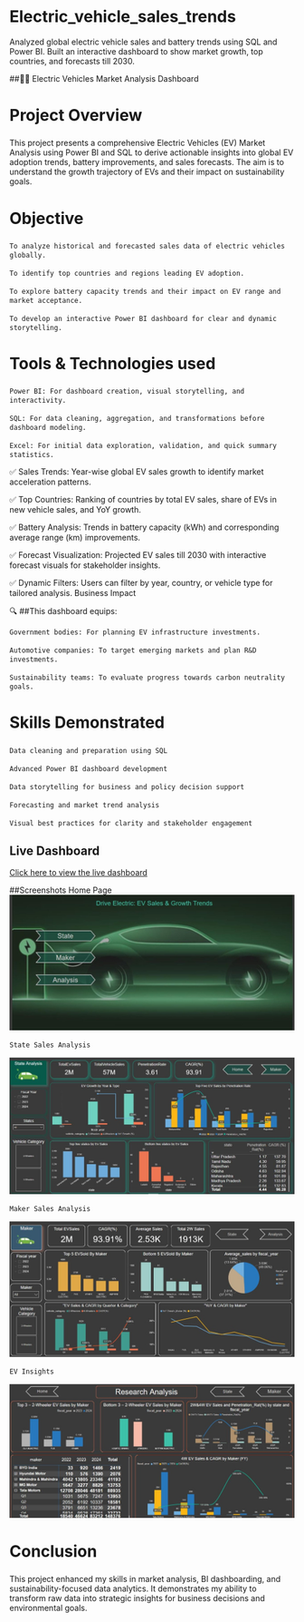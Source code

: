 # Electric_vehicle_sales_trends
Analyzed global electric vehicle sales and battery trends using SQL and Power BI. Built an interactive dashboard to show market growth, top countries, and forecasts till 2030.


 ##🚗🔋 Electric Vehicles Market Analysis Dashboard
<h2 style="font-size:28px">Project Overview</h2>

This project presents a comprehensive Electric Vehicles (EV) Market Analysis using Power BI and SQL to derive actionable insights into global EV adoption trends, battery improvements, and sales forecasts. The aim is to understand the growth trajectory of EVs and their impact on sustainability goals.
 
<h2 style="font-size:28px">Objective</h2>

    To analyze historical and forecasted sales data of electric vehicles globally.

    To identify top countries and regions leading EV adoption.

    To explore battery capacity trends and their impact on EV range and market acceptance.

    To develop an interactive Power BI dashboard for clear and dynamic storytelling.

<h2 style="font-size:28px">Tools & Technologies used</h2>

    Power BI: For dashboard creation, visual storytelling, and interactivity.

    SQL: For data cleaning, aggregation, and transformations before dashboard modeling.

    Excel: For initial data exploration, validation, and quick summary statistics.

✅ Sales Trends:
Year-wise global EV sales growth to identify market acceleration patterns.

✅ Top Countries:
Ranking of countries by total EV sales, share of EVs in new vehicle sales, and YoY growth.

✅ Battery Analysis:
Trends in battery capacity (kWh) and corresponding average range (km) improvements.

✅ Forecast Visualization:
Projected EV sales till 2030 with interactive forecast visuals for stakeholder insights.

✅ Dynamic Filters:
Users can filter by year, country, or vehicle type for tailored analysis.
Business Impact

🔍 ##This dashboard equips:

    Government bodies: For planning EV infrastructure investments.

    Automotive companies: To target emerging markets and plan R&D investments.

    Sustainability teams: To evaluate progress towards carbon neutrality goals.

<h2 style="font-size:28px">Skills Demonstrated</h2>

    Data cleaning and preparation using SQL

    Advanced Power BI dashboard development

    Data storytelling for business and policy decision support

    Forecasting and market trend analysis

    Visual best practices for clarity and stakeholder engagement

## Live Dashboard

[Click here to view the live dashboard](https://app.powerbi.com/view?r=eyJrIjoiMzQ2MDNiYzctNzhlNS00NGExLTkyNjgtNzc0YzRmMGViZWNmIiwidCI6IjNlY2M1NzU2LTU5MTMtNDI1Ni1iMGYwLTgyNzYzNjUzZGQzYyJ9&pageName=ReportSection48b25866292c9002b6b5)



##Screenshots
    Home Page
  ![EV Sales Home](https://github.com/bhaskaranalytics/-Electric_vehicle-_sales_-trends/blob/main/Images/E1.jpg)
       
    State Sales Analysis

  ![EV State Analysis](https://github.com/bhaskaranalytics/-Electric_vehicle-_sales_-trends/blob/main/Images/E2.jpg)
    
    Maker Sales Analysis

  ![EV Maker Analysis](https://github.com/bhaskaranalytics/-Electric_vehicle-_sales_-trends/blob/main/Images/E3.jpg)
    
    EV Insights

  ![EV Insights](https://github.com/bhaskaranalytics/-Electric_vehicle-_sales_-trends/blob/main/Images/E4.jpg)

<h2 style="font-size:28px">Conclusion</h2>

This project enhanced my skills in market analysis, BI dashboarding, and sustainability-focused data analytics. It demonstrates my ability to transform raw data into strategic insights for business decisions and environmental goals.   
